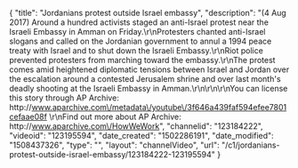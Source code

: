 {
    "title": "Jordanians protest outside Israel embassy",
    "description": "(4 Aug 2017) Around a hundred activists staged an anti-Israel protest near the Israeli Embassy in Amman on Friday.\r\nProtesters chanted anti-Israel slogans and called on the Jordanian government to annul a 1994 peace treaty with Israel and to shut down the Israeli Embassy.\r\nRiot police prevented protesters from marching toward the embassy.\r\nThe protest comes amid heightened diplomatic tensions between Israel and Jordan over the escalation around a contested Jerusalem shrine and over last month's deadly shooting at the Israeli Embassy in Amman.\r\n\r\n\r\nYou can license this story through AP Archive: http:\/\/www.aparchive.com\/metadata\/youtube\/3f646a439faf594efee7801cefaae08f \r\nFind out more about AP Archive: http:\/\/www.aparchive.com\/HowWeWork",
    "channelid": "123184222",
    "videoid": "123195594",
    "date_created": "1502286191",
    "date_modified": "1508437326",
    "type": "",
    "layout": "channelVideo",
    "url": "\/c1\/jordanians-protest-outside-israel-embassy\/123184222-123195594"
}